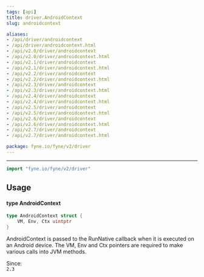 ```yaml
---
tags: [api]
title: driver.AndroidContext
slug: androidcontext

aliases:
- /api/driver/androidcontext
- /api/driver/androidcontext.html
- /api/v2.0/driver/androidcontext
- /api/v2.0/driver/androidcontext.html
- /api/v2.1/driver/androidcontext
- /api/v2.1/driver/androidcontext.html
- /api/v2.2/driver/androidcontext
- /api/v2.2/driver/androidcontext.html
- /api/v2.3/driver/androidcontext
- /api/v2.3/driver/androidcontext.html
- /api/v2.4/driver/androidcontext
- /api/v2.4/driver/androidcontext.html
- /api/v2.5/driver/androidcontext
- /api/v2.5/driver/androidcontext.html
- /api/v2.6/driver/androidcontext
- /api/v2.6/driver/androidcontext.html
- /api/v2.7/driver/androidcontext
- /api/v2.7/driver/androidcontext.html

package: fyne.io/fyne/v2/driver
---
```



---
```go
import "fyne.io/fyne/v2/driver"
```

## Usage

#### type AndroidContext

```go
type AndroidContext struct {
	VM, Env, Ctx uintptr
}
```

AndroidContext is passed to the RunNative callback when it is executed on an Android device. The VM, Env and Ctx pointers are required to make various calls into JVM methods.


<div class="since">Since: <code>
2.3</code></div>
